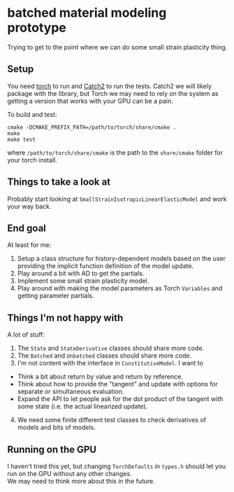 # batched material modeling prototype

Trying to get to the point where we can do some small strain
plasticity thing.

## Setup

You need [torch](https://pytorch.org/) to run and
[Catch2](https://github.com/catchorg/Catch2) to run the tests.
Catch2 we will likely package with the library, but Torch we may need to 
rely on the system as getting a version that works with your GPU can
be a pain.

To build and test:

```
cmake -DCMAKE_PREFIX_PATH=/path/to/torch/share/cmake .
make
make test
```

where `/path/to/torch/share/cmake` is the path to the `share/cmake`
folder for your torch install.

## Things to take a look at

Probably start looking at `SmallStrainIsotropicLinearElasticModel`
and work your way back.

## End goal

At least for me:

1. Setup a class structure for history-dependent models based on the
   user providing the implicit function definition of the model update.
2. Play around a bit with AD to get the partials.
3. Implement some small strain plasticity model.
4. Play around with making the model parameters as Torch `Variables`
   and getting parameter partials.

## Things I'm not happy with

A lot of stuff:

1. The `State` and `StateDerivative` classes should share more code.
2. The `Batched` and `Unbatched` classes should share more code.
3. I'm not content with the interface in `ConstitutiveModel`.  I want
   to
- Think a bit about return by value and return by reference.
- Think about how to provide the "tangent" and update with options
  for separate or simultaneous evaluation.
- Expand the API to let people ask for the dot product of the
  tangent with some state (i.e. the actual linearized update).
4. We need some finite different test classes to check derivatives of
   models and bits of models.

## Running on the GPU
I haven't tried this yet, but changing `TorchDefaults` in `types.h`
should let you run on the GPU without any other changes.  
We may need to think more about this in the future.
